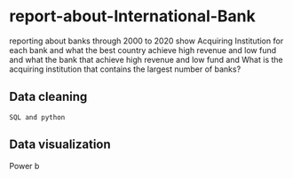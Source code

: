 # report-about-International-Bank
reporting about banks through 2000 to 2020 show Acquiring Institution for each bank and what the best country achieve high revenue and low fund  and what the bank that achieve high revenue and low fund  and What is the acquiring institution that contains the largest number of banks?

## Data cleaning 
    SQL and python
## Data visualization
Power b
